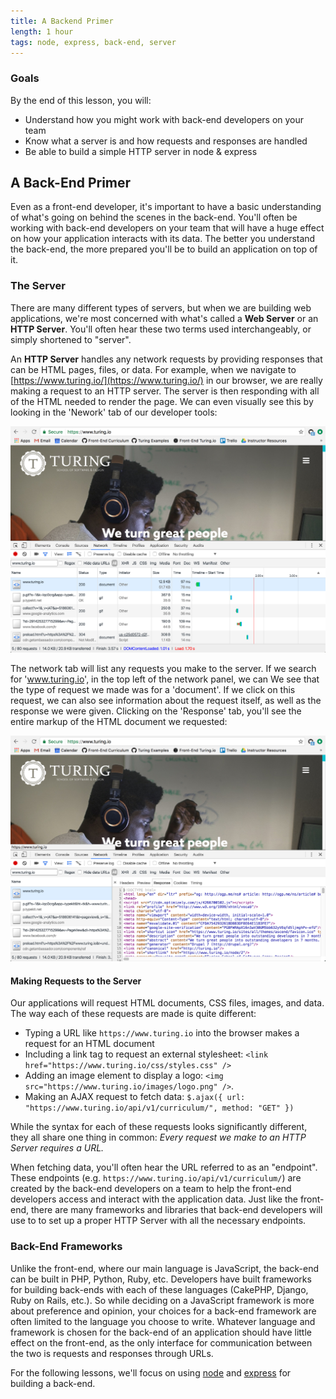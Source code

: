 ```yaml
---
title: A Backend Primer
length: 1 hour
tags: node, express, back-end, server
---
```


### Goals

By the end of this lesson, you will:

* Understand how you might work with back-end developers on your team
* Know what a server is and how requests and responses are handled
* Be able to build a simple HTTP server in node & express

## A Back-End Primer

Even as a front-end developer, it's important to have a basic understanding of what's going on behind the scenes in the back-end. You'll often be working with back-end developers on your team that will have a huge effect on how your application interacts with its data. The better you understand the back-end, the more prepared you'll be to build an application on top of it.

### The Server
There are many different types of servers, but when we are building web applications, we're most concerned with what's called a **Web Server** or an **HTTP Server**. You'll often hear these two terms used interchangeably, or simply shortened to "server".

An **HTTP Server** handles any network requests by providing responses that can be HTML pages, files, or data. For example, when we navigate to [https://www.turing.io/](https://www.turing.io/) in our browser, we are really making a request to an HTTP server. The server is then responding with all of the HTML needed to render the page. We can even visually see this by looking in the 'Nework' tab of our developer tools:

![network requests][network-requests]

The network tab will list any requests you make to the server. If we search for 'www.turing.io', in the top left of the network panel, we can We see that the type of request we made was for a 'document'. If we click on this request, we can also see information about the request itself, as well as the response we were given. Clicking on the 'Response' tab, you'll see the entire markup of the HTML document we requested:

![network response][network-response]

[network-requests]: /assets/images/lessons/backend-primer/network-requests.png
[network-response]: /assets/images/lessons/backend-primer/network-response.png

#### Making Requests to the Server
Our applications will request HTML documents, CSS files, images, and data. The way each of these requests are made is quite different:

* Typing a URL like `https://www.turing.io` into the browser makes a request for an HTML document
* Including a link tag to request an external stylesheet: `<link href="https://www.turing.io/css/styles.css" />`
* Adding an image element to display a logo: `<img src="https://www.turing.io/images/logo.png" />`.
* Making an AJAX request to fetch data: `$.ajax({ url: "https://www.turing.io/api/v1/curriculum/", method: "GET" })`

While the syntax for each of these requests looks significantly different, they all share one thing in common: *Every request we make to an HTTP Server requires a URL.*

When fetching data, you'll often hear the URL referred to as an "endpoint". These endpoints (e.g. `https://www.turing.io/api/v1/curriculum/`) are created by the back-end developers on a team to help the front-end developers access and interact with the application data. Just like the front-end, there are many frameworks and libraries that back-end developers will use to to set up a proper HTTP Server with all the necessary endpoints.

### Back-End Frameworks
Unlike the front-end, where our main language is JavaScript, the back-end can be built in PHP, Python, Ruby, etc. Developers have built frameworks for building back-ends with each of these languages (CakePHP, Django, Ruby on Rails, etc.). So while deciding on a JavaScript framework is more about preference and opinion, your choices for a back-end framework are often limited to the language you choose to write. Whatever language and framework is chosen for the back-end of an application should have little effect on the front-end, as the only interface for communication between the two is requests and responses through URLs.

For the following lessons, we'll focus on using [node](https://nodejs.org/en/) and [express](http://expressjs.com/) for building a back-end. 